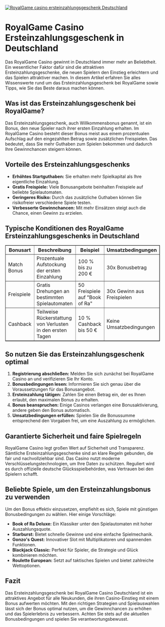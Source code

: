 [![RoyalGame casino ersteinzahlungsgeschenk Deutschland](https://123-caf.pages.dev/gitsignup.png)](https://vrmoo.ru/Bt82HjjY)

<h1>RoyalGame Casino Ersteinzahlungsgeschenk in Deutschland</h1>  <p>Das RoyalGame Casino gewinnt in Deutschland immer mehr an Beliebtheit. Ein wesentlicher Faktor dafür sind die attraktiven Ersteinzahlungsgeschenke, die neuen Spielern den Einstieg erleichtern und das Spielen attraktiver machen. In diesem Artikel erfahren Sie alles Wissenswerte rund um das Ersteinzahlungsgeschenk bei RoyalGame sowie Tipps, wie Sie das Beste daraus machen können.</p>  <h2>Was ist das Ersteinzahlungsgeschenk bei RoyalGame?</h2>  <p>Das Ersteinzahlungsgeschenk, auch Willkommensbonus genannt, ist ein Bonus, den neue Spieler nach ihrer ersten Einzahlung erhalten. Im RoyalGame Casino besteht dieser Bonus meist aus einem prozentualen Aufschlag auf den eingezahlten Betrag sowie zusätzlichen Freispielen. Das bedeutet, dass Sie mehr Guthaben zum Spielen bekommen und dadurch Ihre Gewinnchancen steigern können.</p>  <h2>Vorteile des Ersteinzahlungsgeschenks</h2>  <ul>   <li><strong>Erhöhtes Startguthaben:</strong> Sie erhalten mehr Spielkapital als Ihre eigentliche Einzahlung.</li>   <li><strong>Gratis Freispiele:</strong> Viele Bonusangebote beinhalten Freispiele auf beliebte Spielautomaten.</li>   <li><strong>Geringeres Risiko:</strong> Durch das zusätzliche Guthaben können Sie risikofreier verschiedene Spiele testen.</li>   <li><strong>Verbesserte Gewinnchancen:</strong> Mit mehr Einsätzen steigt auch die Chance, einen Gewinn zu erzielen.</li> </ul>  <h2>Typische Konditionen des RoyalGame Ersteinzahlungsgeschenks in Deutschland</h2>  <table border="1" cellpadding="8" cellspacing="0" style="border-collapse: collapse; width: 100%;">   <thead>     <tr>       <th>Bonusart</th>       <th>Beschreibung</th>       <th>Beispiel</th>       <th>Umsatzbedingungen</th>     </tr>   </thead>   <tbody>     <tr>       <td>Match Bonus</td>       <td>Prozentuale Aufstockung der ersten Einzahlung</td>       <td>100 % bis zu 200 €</td>       <td>30x Bonusbetrag</td>     </tr>     <tr>       <td>Freispiele</td>       <td>Gratis Drehungen an bestimmten Spielautomaten</td>       <td>50 Freispiele auf "Book of Ra"</td>       <td>30x Gewinn aus Freispielen</td>     </tr>     <tr>       <td>Cashback</td>       <td>Teilweise Rückerstattung von Verlusten in den ersten Tagen</td>       <td>10 % Cashback bis 50 €</td>       <td>Keine Umsatzbedingungen</td>     </tr>   </tbody> </table>  <h2>So nutzen Sie das Ersteinzahlungsgeschenk optimal</h2>  <ol>   <li><strong>Registrierung abschließen:</strong> Melden Sie sich zunächst bei RoyalGame Casino an und verifizieren Sie Ihr Konto.</li>   <li><strong>Bonusbedingungen lesen:</strong> Informieren Sie sich genau über die Voraussetzungen für das Bonusangebot.</li>   <li><strong>Ersteinzahlung tätigen:</strong> Zahlen Sie einen Betrag ein, der es Ihnen erlaubt, den maximalen Bonus zu erhalten.</li>   <li><strong>Bonus beanspruchen:</strong> Einige Casinos verlangen eine Bonusaktivierung, andere geben den Bonus automatisch.</li>   <li><strong>Umsatzbedingungen erfüllen:</strong> Spielen Sie die Bonussumme entsprechend den Vorgaben frei, um eine Auszahlung zu ermöglichen.</li> </ol>  <h2>Garantierte Sicherheit und faire Spielregeln</h2>  RoyalGame Casino legt großen Wert auf Sicherheit und Transparenz. Sämtliche Ersteinzahlungsgeschenke sind an klare Regeln gebunden, die fair und nachvollziehbar sind. Das Casino nutzt moderne Verschlüsselungstechnologien, um Ihre Daten zu schützen. Reguliert wird es durch offizielle deutsche Glücksspielbehörden, was Vertrauen bei den Spielern schafft.  <h2>Beliebte Spiele, um den Ersteinzahlungsbonus zu verwenden</h2>  <p>Um den Bonus effektiv einzusetzen, empfiehlt es sich, Spiele mit günstigen Bonusbedingungen zu wählen. Hier einige Vorschläge:</p>  <ul>   <li><strong>Book of Ra Deluxe:</strong> Ein Klassiker unter den Spielautomaten mit hoher Auszahlungsquote.</li>   <li><strong>Starburst:</strong> Bietet schnelle Gewinne und eine einfache Spielmechanik.</li>   <li><strong>Gonzo's Quest:</strong> Innovativer Slot mit Multiplikatoren und spannenden Funktionen.</li>   <li><strong>Blackjack Classic:</strong> Perfekt für Spieler, die Strategie und Glück kombinieren möchten.</li>   <li><strong>Roulette European:</strong> Setzt auf taktisches Spielen und bietet zahlreiche Wettoptionen.</li> </ul>  <h2>Fazit</h2>  Das Ersteinzahlungsgeschenk bei RoyalGame Casino Deutschland ist ein attraktives Angebot für alle Neukunden, die ihren Casino-Einstieg mit einem Bonus aufwerten möchten. Mit den richtigen Strategien und Spielauswahlen lässt sich der Bonus optimal nutzen, um die Gewinnchancen zu erhöhen und das Spielerlebnis zu verbessern. Achten Sie stets auf die aktuellen Bonusbedingungen und spielen Sie verantwortungsbewusst.</p>